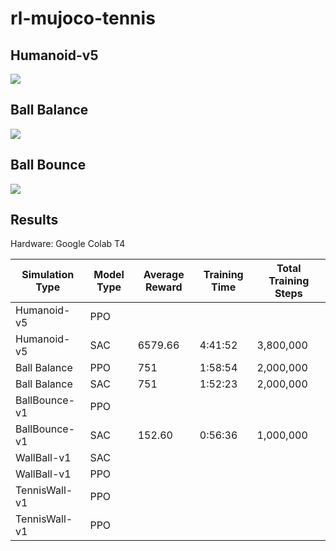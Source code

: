 # rl-mujoco-tennis

## Humanoid-v5
![](/Images/sac_humanoid.gif)

## Ball Balance
![](/Images/sac_ball_balance.gif)

## Ball Bounce
![](/Images/sac_ball_bounce.gif)

## Results
Hardware: Google Colab T4

| Simulation Type | Model Type | Average Reward | Training Time | Total Training Steps |
|-----------------|------------|----------------|---------------|----------------------|
| Humanoid-v5     | PPO        |                |               |                      |
| Humanoid-v5     | SAC        | 6579.66        | 4:41:52       | 3,800,000            |
| Ball Balance    | PPO        | 751            | 1:58:54       | 2,000,000            |
| Ball Balance    | SAC        | 751            | 1:52:23       | 2,000,000            |
| BallBounce-v1   | PPO        |                |               |                      |
| BallBounce-v1   | SAC        | 152.60         | 0:56:36       | 1,000,000            |
| WallBall-v1     | SAC        |                |               |                      |
| WallBall-v1     | PPO        |                |               |                      |
| TennisWall-v1   | PPO        |                |               |                      |
| TennisWall-v1   | PPO        |                |               |                      |
